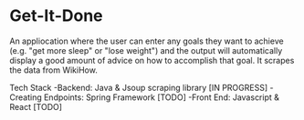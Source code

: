 # Get-It-Done
An appliocation where the user can enter any goals they want to achieve (e.g. "get more sleep" or "lose weight") and the output will automatically display a good amount of advice on how to accomplish that goal. It scrapes the data from WikiHow.

Tech Stack
-Backend: Java & Jsoup scraping library [IN PROGRESS]
-Creating Endpoints: Spring Framework [TODO]
-Front End: Javascript & React [TODO]

